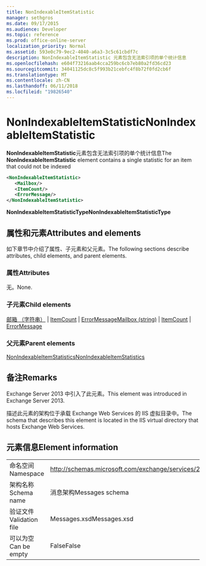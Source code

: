 ```yaml
---
title: NonIndexableItemStatistic
manager: sethgros
ms.date: 09/17/2015
ms.audience: Developer
ms.topic: reference
ms.prod: office-online-server
localization_priority: Normal
ms.assetid: 593e0c79-9ec2-4040-a6a3-3c5c61cbdf7c
description: NonIndexableItemStatistic 元素包含无法索引项的单个统计信息
ms.openlocfilehash: e604f73216aab4cca259bc6cb7eb80a2fd36cd23
ms.sourcegitcommit: 34041125dc8c5f993b21cebfc4f8b72f0fd2cb6f
ms.translationtype: MT
ms.contentlocale: zh-CN
ms.lasthandoff: 06/11/2018
ms.locfileid: "19826540"
---
```

# <a name="nonindexableitemstatistic"></a><span data-ttu-id="b919f-103">NonIndexableItemStatistic</span><span class="sxs-lookup"><span data-stu-id="b919f-103">NonIndexableItemStatistic</span></span>

<span data-ttu-id="b919f-104">**NonIndexableItemStatistic**元素包含无法索引项的单个统计信息</span><span class="sxs-lookup"><span data-stu-id="b919f-104">The **NonIndexableItemStatistic** element contains a single statistic for an item that could not be indexed</span></span> 
  
```XML
<NonIndexableItemStatistic>
   <Mailbox/>
   <ItemCount/>
   <ErrorMessage/>
</NonIndexableItemStatistic>
```

 <span data-ttu-id="b919f-105">**NonIndexableItemStatisticType**</span><span class="sxs-lookup"><span data-stu-id="b919f-105">**NonIndexableItemStatisticType**</span></span>
## <a name="attributes-and-elements"></a><span data-ttu-id="b919f-106">属性和元素</span><span class="sxs-lookup"><span data-stu-id="b919f-106">Attributes and elements</span></span>

<span data-ttu-id="b919f-107">如下章节中介绍了属性、子元素和父元素。</span><span class="sxs-lookup"><span data-stu-id="b919f-107">The following sections describe attributes, child elements, and parent elements.</span></span>
  
### <a name="attributes"></a><span data-ttu-id="b919f-108">属性</span><span class="sxs-lookup"><span data-stu-id="b919f-108">Attributes</span></span>

<span data-ttu-id="b919f-109">无。</span><span class="sxs-lookup"><span data-stu-id="b919f-109">None.</span></span>
  
### <a name="child-elements"></a><span data-ttu-id="b919f-110">子元素</span><span class="sxs-lookup"><span data-stu-id="b919f-110">Child elements</span></span>

<span data-ttu-id="b919f-111">[邮箱 （字符串）](mailbox-string.md) | [ItemCount](itemcount.md) | [ErrorMessage](errormessage.md)</span><span class="sxs-lookup"><span data-stu-id="b919f-111">[Mailbox (string)](mailbox-string.md) | [ItemCount](itemcount.md) | [ErrorMessage](errormessage.md)</span></span>
  
### <a name="parent-elements"></a><span data-ttu-id="b919f-112">父元素</span><span class="sxs-lookup"><span data-stu-id="b919f-112">Parent elements</span></span>

[<span data-ttu-id="b919f-113">NonIndexableItemStatistics</span><span class="sxs-lookup"><span data-stu-id="b919f-113">NonIndexableItemStatistics</span></span>](nonindexableitemstatistics.md)
  
## <a name="remarks"></a><span data-ttu-id="b919f-114">备注</span><span class="sxs-lookup"><span data-stu-id="b919f-114">Remarks</span></span>

<span data-ttu-id="b919f-115">Exchange Server 2013 中引入了此元素。</span><span class="sxs-lookup"><span data-stu-id="b919f-115">This element was introduced in Exchange Server 2013.</span></span>
  
<span data-ttu-id="b919f-116">描述此元素的架构位于承载 Exchange Web Services 的 IIS 虚拟目录中。</span><span class="sxs-lookup"><span data-stu-id="b919f-116">The schema that describes this element is located in the IIS virtual directory that hosts Exchange Web Services.</span></span>
  
## <a name="element-information"></a><span data-ttu-id="b919f-117">元素信息</span><span class="sxs-lookup"><span data-stu-id="b919f-117">Element information</span></span>

|||
|:-----|:-----|
|<span data-ttu-id="b919f-118">命名空间</span><span class="sxs-lookup"><span data-stu-id="b919f-118">Namespace</span></span>  <br/> |http://schemas.microsoft.com/exchange/services/2006/messages  <br/> |
|<span data-ttu-id="b919f-119">架构名称</span><span class="sxs-lookup"><span data-stu-id="b919f-119">Schema name</span></span>  <br/> |<span data-ttu-id="b919f-120">消息架构</span><span class="sxs-lookup"><span data-stu-id="b919f-120">Messages schema</span></span>  <br/> |
|<span data-ttu-id="b919f-121">验证文件</span><span class="sxs-lookup"><span data-stu-id="b919f-121">Validation file</span></span>  <br/> |<span data-ttu-id="b919f-122">Messages.xsd</span><span class="sxs-lookup"><span data-stu-id="b919f-122">Messages.xsd</span></span>  <br/> |
|<span data-ttu-id="b919f-123">可以为空</span><span class="sxs-lookup"><span data-stu-id="b919f-123">Can be empty</span></span>  <br/> |<span data-ttu-id="b919f-124">False</span><span class="sxs-lookup"><span data-stu-id="b919f-124">False</span></span>  <br/> |
   

